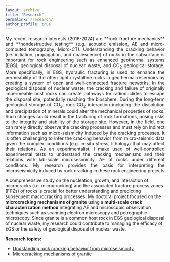 ```yaml
---
layout: archive
title: "Research"
permalink: /research/
author_profile: true
---
```


<p align="justify">
My recent research interests (2016-2024) are **rock fracture mechanics** and **nondestructive testing** (e.g. acoustic emission, AE and micro-computed tomography, Micro-CT). Understanding the cracking behavior (i.e. initiation, propagation, and coalescence) of rocks in the subsurface is important for rock engineering such as enhanced geothermal systems (EGS), geological disposal of nuclear waste, and CO<sub>2</sub> geological storage. More specifically, in EGS, hydraulic fracturing is used to enhance the permeability of the often tight crystalline rocks in geothermal reservoirs by creating a system of open and well-connected fracture networks. In the geological disposal of nuclear waste, the cracking and failure of originally impermeable host rocks can create pathways for radionuclides to escape the disposal site, potentially reaching the biosphere. During the long-term geological storage of CO<sub>2</sub>, rock-CO<sub>2</sub> interaction including the dissolution and precipitation of minerals could alter the mechanical properties of rocks. Such changes could result in the fracturing of rock formations, posing risks to the integrity and stability of the storage site. However, in the field, one can rarely directly observe the cracking processes and must rely on indirect information such as micro-seismicity induced by the cracking processes. It is often challenging to infer the cracking behavior from micro-seismic data given the complex conditions (e.g. in-situ stress, lithology) that may affect their relations. As an experimentalist, I make used of well-controlled experimental tests to understand the cracking mechanisms and their relations with lab-scale microsesimicity, AE of rocks under different conditions. My research provides the basis for interpreting the microseismicity induced by rock cracking in these rock engineering projects

A comprehensive study on the nucleation, growth, and interaction of microcracks (i.e. microcracking) and the associated fracture process zones (FPZs) of rocks is crucial for better understanding and predicting subsequent macrocracking processes. My doctoral project focused on the **microcracking mechanisms of granite** using a **multi-scale crack characterization method** integrating AE and microscopic observation techniques such as scanning electron microscopy and petrographic microscopy. Since granite is a common host rock in EGS geological disposal of nuclear waste, my research could contribute to managing the efficacy of EGS or the safety of geological disposal of nuclear waste.
</p>

<b>Research topics:</b>
* [Undstanding rock cracking behavior from microseismicity](poromechanics)
* [Microcracking mechanisms of granite](constitutive-modeling)


